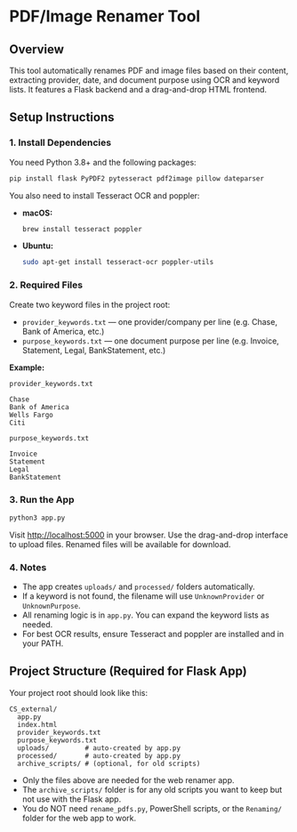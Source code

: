 # PDF/Image Renamer Tool

## Overview
This tool automatically renames PDF and image files based on their content, extracting provider, date, and document purpose using OCR and keyword lists. It features a Flask backend and a drag-and-drop HTML frontend.

## Setup Instructions

### 1. Install Dependencies

You need Python 3.8+ and the following packages:

```sh
pip install flask PyPDF2 pytesseract pdf2image pillow dateparser
```

You also need to install Tesseract OCR and poppler:
- **macOS:**
  ```sh
  brew install tesseract poppler
  ```
- **Ubuntu:**
  ```sh
  sudo apt-get install tesseract-ocr poppler-utils
  ```

### 2. Required Files

Create two keyword files in the project root:

- `provider_keywords.txt` — one provider/company per line (e.g. Chase, Bank of America, etc.)
- `purpose_keywords.txt` — one document purpose per line (e.g. Invoice, Statement, Legal, BankStatement, etc.)

**Example:**

`provider_keywords.txt`
```
Chase
Bank of America
Wells Fargo
Citi
```

`purpose_keywords.txt`
```
Invoice
Statement
Legal
BankStatement
```

### 3. Run the App

```sh
python3 app.py
```

Visit [http://localhost:5000](http://localhost:5000) in your browser. Use the drag-and-drop interface to upload files. Renamed files will be available for download.

### 4. Notes
- The app creates `uploads/` and `processed/` folders automatically.
- If a keyword is not found, the filename will use `UnknownProvider` or `UnknownPurpose`.
- All renaming logic is in `app.py`. You can expand the keyword lists as needed.
- For best OCR results, ensure Tesseract and poppler are installed and in your PATH. 

## Project Structure (Required for Flask App)

Your project root should look like this:

```
CS_external/
  app.py
  index.html
  provider_keywords.txt
  purpose_keywords.txt
  uploads/         # auto-created by app.py
  processed/       # auto-created by app.py
  archive_scripts/ # (optional, for old scripts)
```

- Only the files above are needed for the web renamer app.
- The `archive_scripts/` folder is for any old scripts you want to keep but not use with the Flask app.
- You do NOT need `rename_pdfs.py`, PowerShell scripts, or the `Renaming/` folder for the web app to work. 